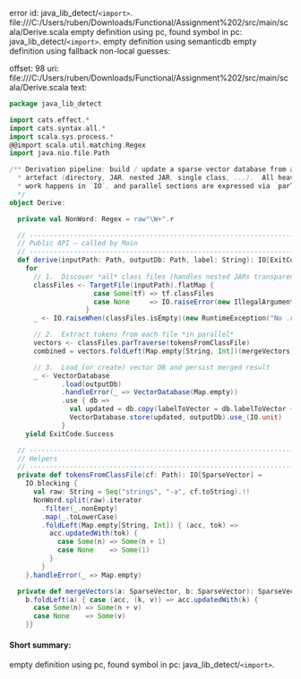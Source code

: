 error id: java_lib_detect/`<import>`.
file:///C:/Users/ruben/Downloads/Functional/Assignment%202/src/main/scala/Derive.scala
empty definition using pc, found symbol in pc: java_lib_detect/`<import>`.
empty definition using semanticdb
empty definition using fallback
non-local guesses:

offset: 98
uri: file:///C:/Users/ruben/Downloads/Functional/Assignment%202/src/main/scala/Derive.scala
text:
```scala
package java_lib_detect

import cats.effect.*
import cats.syntax.all.*
import scala.sys.process.*
@@import scala.util.matching.Regex
import java.nio.file.Path

/** Derivation pipeline: build / update a sparse‑vector database from an input
  * artefact (directory, JAR, nested JAR, single class, ...).  All heavy I/O
  * work happens in `IO`, and parallel sections are expressed via `parTraverse`.
  */
object Derive:

  private val NonWord: Regex = raw"\W+".r

  // ---------------------------------------------------------------------------
  // Public API – called by Main
  // ---------------------------------------------------------------------------
  def derive(inputPath: Path, outputDb: Path, label: String): IO[ExitCode] =
    for
      // 1.  Discover *all* class files (handles nested JARs transparently)
      classFiles <- TargetFile(inputPath).flatMap {
                     case Some(tf) => tf.classFiles
                     case None     => IO.raiseError(new IllegalArgumentException(s"Unsupported input: $inputPath"))
                   }
      _ <- IO.raiseWhen(classFiles.isEmpty)(new RuntimeException("No .class files found in input"))

      // 2.  Extract tokens from each file *in parallel*
      vectors <- classFiles.parTraverse(tokensFromClassFile)
      combined = vectors.foldLeft(Map.empty[String, Int])(mergeVectors)

      // 3.  Load (or create) vector DB and persist merged result
      _ <- VectorDatabase
             .load(outputDb)
             .handleError(_ => VectorDatabase(Map.empty))
             .use { db =>
               val updated = db.copy(labelToVector = db.labelToVector + (label -> combined))
               VectorDatabase.store(updated, outputDb).use_(IO.unit)
             }
    yield ExitCode.Success

  // ---------------------------------------------------------------------------
  // Helpers
  // ---------------------------------------------------------------------------
  private def tokensFromClassFile(cf: Path): IO[SparseVector] =
    IO.blocking {
      val raw: String = Seq("strings", "-a", cf.toString).!!
      NonWord.split(raw).iterator
        .filter(_.nonEmpty)
        .map(_.toLowerCase)
        .foldLeft(Map.empty[String, Int]) { (acc, tok) =>
          acc.updatedWith(tok) {
            case Some(n) => Some(n + 1)
            case None    => Some(1)
          }
        }
    }.handleError(_ => Map.empty)

  private def mergeVectors(a: SparseVector, b: SparseVector): SparseVector =
    b.foldLeft(a) { case (acc, (k, v)) => acc.updatedWith(k) {
      case Some(n) => Some(n + v)
      case None    => Some(v)
    }}

```


#### Short summary: 

empty definition using pc, found symbol in pc: java_lib_detect/`<import>`.